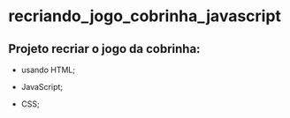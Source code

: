# recriando_jogo_cobrinha_javascript

## Projeto recriar o jogo da cobrinha:

* usando HTML;

* JavaScript;

* CSS;

  